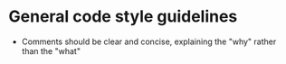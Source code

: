 
# General code style guidelines

* Comments should be clear and concise, explaining the "why" rather than the "what"
